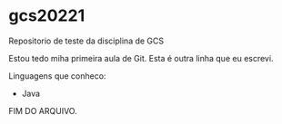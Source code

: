 # gcs20221
Repositorio de teste da disciplina de GCS

Estou tedo miha primeira aula de Git.
Esta é outra linha que eu escrevi.

Linguagens que conheco:
- Java

FIM DO ARQUIVO.
